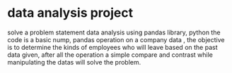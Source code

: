 # data analysis project
 solve a problem statement data analysis using pandas library, python
 the code is a basic nump, pandas operation on a company data , the objective is to determine the kinds of employees who will leave based on the past data given, after all the operation a simple compare and contrast while manipulating the datas will solve the problem.
